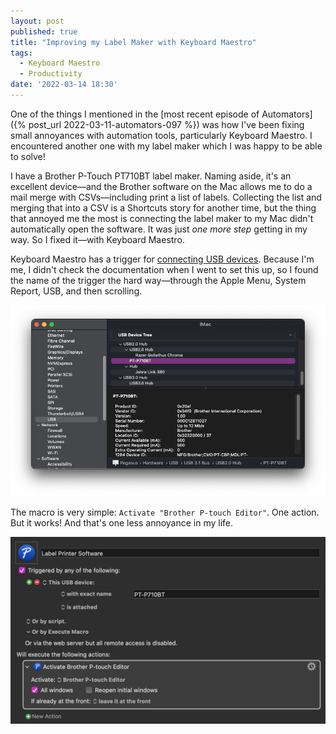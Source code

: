 ```yaml
---
layout: post
published: true
title: "Improving my Label Maker with Keyboard Maestro"
tags:
  - Keyboard Maestro
  - Productivity
date: '2022-03-14 18:30'
---
```


One of the things I mentioned in the [most recent episode of Automators]({% post_url 2022-03-11-automators-097 %}) was how I've been fixing small annoyances with automation tools, particularly Keyboard Maestro. I encountered another one with my label maker which I was happy to be able to solve!

I have a Brother P-Touch PT710BT label maker. Naming aside, it's an excellent device—and the Brother software on the Mac allows me to do a mail merge with CSVs—including print a list of labels. Collecting the list and merging that into a CSV is a Shortcuts story for another time, but the thing that annoyed me the most is connecting the label maker to my Mac didn't automatically open the software. It was just _one more step_ getting in my way. So I fixed it—with Keyboard Maestro.

<!--more-->

Keyboard Maestro has a trigger for [connecting USB devices](https://wiki.keyboardmaestro.com/trigger/USB_Device). Because I'm me, I didn't check the documentation when I went to set this up, so I found the name of the trigger the hard way—through the Apple Menu, System Report, USB, and then scrolling.

![My Label Maker in the System Report](/assets/2022/macos_usb_devices.png)

The macro is very simple: `Activate "Brother P-touch Editor"`. One action. But it works! And that's one less annoyance in my life.

![Keyboard Maestro Macro to activate the label maker software when the device is connected](/assets/2022/keyboard-maestro-activate-application.png)